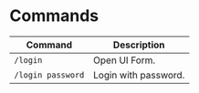 # Commands
Command | Description
--- | ---
`/login` | Open UI Form.
`/login password` | Login with password.

